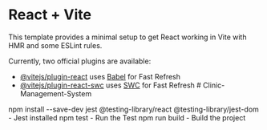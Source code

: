 # React + Vite

This template provides a minimal setup to get React working in Vite with HMR and some ESLint rules.

Currently, two official plugins are available:

- [@vitejs/plugin-react](https://github.com/vitejs/vite-plugin-react/blob/main/packages/plugin-react/README.md) uses [Babel](https://babeljs.io/) for Fast Refresh
- [@vitejs/plugin-react-swc](https://github.com/vitejs/vite-plugin-react-swc) uses [SWC](https://swc.rs/) for Fast Refresh
  #   C l i n i c - M a n a g e m e n t - S y s t e m 
   
   

npm install --save-dev jest @testing-library/react @testing-library/jest-dom - Jest installed
npm test - Run the Test
npm run build - Build the project
